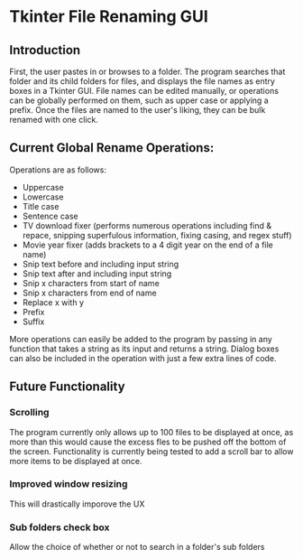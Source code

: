 # Tkinter File Renaming GUI

## Introduction

First, the user pastes in or browses to a folder. The program searches that folder and its child folders for files, and displays the file names as entry boxes in a Tkinter GUI. File names can be edited manually, or operations can be globally performed on them, such as upper case or applying a prefix. Once the files are named to the user's liking, they can be bulk renamed with one click.


## Current Global Rename Operations:

Operations are as follows:
- Uppercase
- Lowercase
- Title case
- Sentence case
- TV download fixer (performs numerous operations including find & repace, snipping superfulous information, fixing casing, and regex stuff)
- Movie year fixer (adds brackets to a 4 digit year on the end of a file name)
- Snip text before and including input string
- Snip text after and including input string
- Snip x characters from start of name
- Snip x characters from end of name
- Replace x with y
- Prefix
- Suffix

More operations can easily be added to the program by passing in any function that takes a string as its input and returns a string.
Dialog boxes can also be included in the operation with just a few extra lines of code.


## Future Functionality

### Scrolling

The program currently only allows up to 100 files to be displayed at once, as more than this would cause the excess fles to be pushed off the bottom of the screen. Functionality is currently being tested to add a scroll bar to allow more items to be displayed at once.

### Improved window resizing

This will drastically imporove the UX

### Sub folders check box

Allow the choice of whether or not to search in a folder's sub folders
